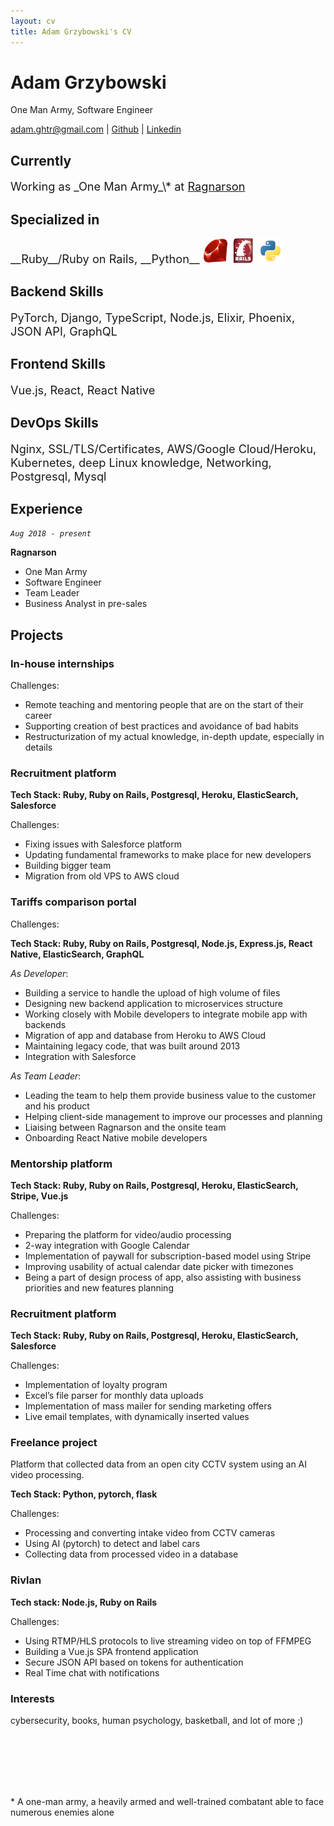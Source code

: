 ```yaml
---
layout: cv
title: Adam Grzybowski's CV
---
```

# Adam Grzybowski
One Man Army, Software Engineer

<div id="webaddress">
  <a href="mailto://adam.ghtr@gmail.com" target="_blank">adam.ghtr@gmail.com</a>
| <a href="https://github.com/jcapt" target="_blank">Github</a>
| <a href="https://linkedin.com/in/adam-grzybowski" target="_blank">Linkedin</a>
</div>

## Currently

<span style="font-size: 1.3em">
Working as _One Man Army_\* at <a href="https://ragnarson.co" target="_blank">Ragnarson</a>
</span>

## Specialized in

<span style="font-size: 1.3em">
__Ruby__/Ruby on Rails, __Python__
</span>

<img src="https://raw.githubusercontent.com/devicons/devicon/master/icons/ruby/ruby-original.svg" width="40" height="40"/>
<img src="https://raw.githubusercontent.com/devicons/devicon/master/icons/rails/rails-original-wordmark.svg" width="40" height="40"/>
<img src="https://raw.githubusercontent.com/devicons/devicon/master/icons/python/python-original.svg" width="40" height="40"/>

## Backend Skills

<span style="font-size: 1.3em">
PyTorch, Django, TypeScript, Node.js, Elixir, Phoenix, JSON API, GraphQL
</span>

## Frontend Skills

<span style="font-size: 1.3em">
Vue.js, React, React Native
</span>

## DevOps Skills

<span style="font-size: 1.3em">
Nginx, SSL/TLS/Certificates, AWS/Google Cloud/Heroku, Kubernetes, deep Linux knowledge, Networking, Postgresql, Mysql
</span>

## Experience

*`Aug 2018 - present`*

__Ragnarson__

- One Man Army
- Software Engineer
- Team Leader
- Business Analyst in pre-sales

## Projects

### In-house internships

Challenges:
- Remote teaching and mentoring people that are on the start of their career
- Supporting creation of best practices and avoidance of bad habits
- Restructurization of my actual knowledge, in-depth update, especially in details

### Recruitment platform

**Tech Stack: Ruby, Ruby on Rails, Postgresql, Heroku, ElasticSearch, Salesforce**

Challenges:
- Fixing issues with Salesforce platform
- Updating fundamental frameworks to make place for new developers
- Building bigger team
- Migration from old VPS to AWS cloud

### Tariffs comparison portal

Challenges:

**Tech Stack: Ruby, Ruby on Rails, Postgresql, Node.js, Express.js, React Native, ElasticSearch, GraphQL**

_As Developer_:
- Building a service to handle the upload of high volume of files
- Designing new backend application to microservices structure
- Working closely with Mobile developers to integrate mobile app with backends
- Migration of app and database from Heroku to AWS Cloud
- Maintaining legacy code, that was built around 2013
- Integration with Salesforce

_As Team Leader_:
- Leading the team to help them provide business value to the customer and his product
- Helping client-side management to improve our processes and planning
- Liaising between Ragnarson and the onsite team
- Onboarding React Native mobile developers


### Mentorship platform

**Tech Stack: Ruby, Ruby on Rails, Postgresql, Heroku, ElasticSearch, Stripe, Vue.js**

Challenges:
- Preparing the platform for video/audio processing 
- 2-way integration with Google Calendar
- Implementation of paywall for subscription-based model using Stripe
- Improving usability of actual calendar date picker with timezones
- Being a part of design process of app, also assisting with business priorities and new features planning


### Recruitment platform

**Tech Stack: Ruby, Ruby on Rails, Postgresql, Heroku, ElasticSearch, Salesforce**

Challenges:
- Implementation of loyalty program
- Excel’s file parser for monthly data uploads
- Implementation of mass mailer for sending marketing offers
- Live email templates, with dynamically inserted values

### Freelance project

Platform that collected data from an open city CCTV system using an AI video processing.

**Tech Stack: Python, pytorch, flask**

Challenges:
- Processing and converting intake video from CCTV cameras
- Using AI (pytorch) to detect and label cars
- Collecting data from processed video in a database

### Rivlan

**Tech stack: Node.js, Ruby on Rails**

Challenges:
- Using RTMP/HLS protocols to live streaming video on top of FFMPEG
- Building a Vue.js SPA frontend application
- Secure JSON API based on tokens for authentication
- Real Time chat with notifications

### Interests

cybersecurity, books, human psychology, basketball, and lot of more ;)

<br/><br/><br/><br/><br/>


\* A one-man army, a heavily armed and well-trained combatant able to face numerous enemies alone

<!-- ### Footer

Last updated: Oct 2021 -->


